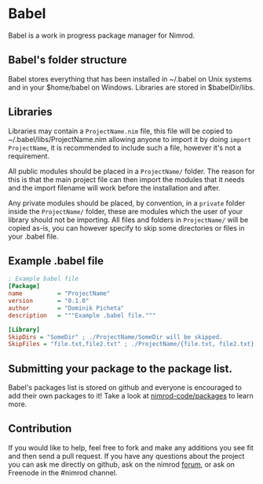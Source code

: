# Babel
Babel is a work in progress package manager for Nimrod.

## Babel's folder structure
Babel stores everything that has been installed in ~/.babel on Unix systems and 
in your $home/babel on Windows. Libraries are stored in $babelDir/libs.

## Libraries
Libraries may contain a ``ProjectName.nim`` file, this file will be copied
to ~/.babel/libs/ProjectName.nim allowing anyone to import it by doing
``import ProjectName``, it is recommended to include such a file, however
it's not a requirement.

All public modules should be placed in a ``ProjectName/`` folder. The reason for
this is that the main project file can then import the modules that it needs
and the import filename will work before the installation and after.

Any private modules should be placed, by convention, in
a ``private`` folder inside the ``ProjectName/`` folder, these are modules which
the user of your library should not be importing. All files and folders in
``ProjectName/`` will be copied as-is, you can however specify to skip some
directories or files in your .babel file.

## Example .babel file

```ini
; Example babel file
[Package]
name          = "ProjectName"
version       = "0.1.0"
author        = "Dominik Picheta"
description   = """Example .babel file."""

[Library]
SkipDirs = "SomeDir" ; ./ProjectName/SomeDir will be skipped.
SkipFiles = "file.txt,file2.txt" ; ./ProjectName/{file.txt, file2.txt} will be skipped.
```

## Submitting your package to the package list.
Babel's packages list is stored on github and everyone is encouraged to add
their own packages to it! Take a look at 
[nimrod-code/packages](https://github.com/nimrod-code/packages) to learn more.

## Contribution
If you would like to help, feel free to fork and make any additions you see 
fit and then send a pull request.
If you have any questions about the project you can ask me directly on github, 
ask on the nimrod [forum](http://forum.nimrod-code.org), or ask on Freenode in
the #nimrod channel.